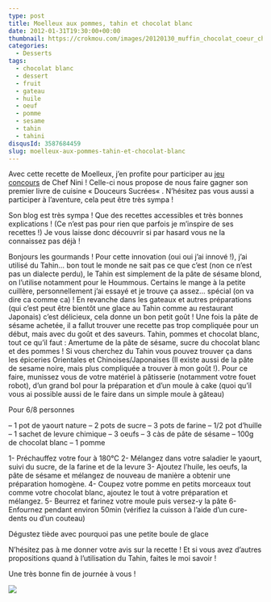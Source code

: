 ```yaml
---
type: post
title: Moelleux aux pommes, tahin et chocolat blanc
date: 2012-01-31T19:30:00+00:00
thumbnail: https://crokmou.com/images/20120130_muffin_chocolat_coeur_chocolat_blanc_1.jpg
categories:
  - Desserts
tags:
  - chocolat blanc
  - dessert
  - fruit
  - gateau
  - huile
  - oeuf
  - pomme
  - sesame
  - tahin
  - tahini
disqusId: 3587684459
slug: moelleux-aux-pommes-tahin-et-chocolat-blanc
---
```


Avec cette recette de Moelleux, j’en profite pour participer au [jeu concours](http://www.chefnini.com/concours-chefnini-douceurs-sucrees/) de Chef Nini ! Celle-ci nous propose de nous faire gagner son premier livre de cuisine « Douceurs Sucrées« . N’hésitez pas vous aussi a participer à l’aventure, cela peut être très sympa !

Son blog est très sympa ! Que des recettes accessibles et très bonnes explications ! (Ce n’est pas pour rien que parfois je m’inspire de ses recettes !) Je vous laisse donc découvrir si par hasard vous ne la connaissez pas déjà !

Bonjours les gourmands ! Pour cette innovation (oui oui j’ai innové !), j’ai utilisé du Tahin… bon tout le monde ne sait pas ce que c’est (non ce n’est pas un dialecte perdu), le Tahin est simplement de la pâte de sésame blond, on l’utilise notamment pour le Hoummous. Certains le mange à la petite cuillère, personnellement j’ai essayé et je trouve ça assez… spécial (on va dire ca comme ca) ! En revanche dans les gateaux et autres préparations (qui c’est peut être bientôt une glace au Tahin comme au restaurant Japonais) c’est délicieux, cela donne un bon petit goût ! Une fois la pâte de sésame achetée, il a fallut trouver une recette pas trop compliquée pour un début, mais avec du goût et des saveurs. Tahin, pommes et chocolat blanc, tout ce qu’il faut : Amertume de la pâte de sésame, sucre du chocolat blanc et des pommes ! Si vous cherchez du Tahin vous pouvez trouver ça dans les épiceries Orientales et Chinoises/Japonaises (Il existe aussi de la pâte de sesame noire, mais plus compliquée a trouver à mon goût !). Pour ce faire, munissez vous de votre matériel à pâtisserie (notamment votre fouet robot), d’un grand bol pour la préparation et d’un moule à cake (quoi qu’il vous ai possible aussi de le faire dans un simple moule à gâteau)

Pour 6/8 personnes

– 1 pot de yaourt nature
– 2 pots de sucre
– 3 pots de farine
– 1/2 pot d’huille
– 1 sachet de levure chimique
– 3 oeufs
– 3 càs de pâte de sésame
– 100g de chocolat blanc
– 1 pomme

1- Préchauffez votre four à 180°C
2- Mélangez dans votre saladier le yaourt, suivi du sucre, de la farine et de la levure
3- Ajoutez l’huile, les oeufs, la pâte de sésame et mélangez de nouveau de manière a obtenir une préparation homogène.
4- Coupez votre pomme en petits morceaux tout comme votre chocolat blanc, ajoutez le tout à votre préparation et mélangez.
5- Beurrez et farinez votre moule puis versez-y la pâte
6- Enfournez pendant environ 50min (vérifiez la cuisson à l’aide d’un cure-dents ou d’un couteau)

Dégustez tiède avec pourquoi pas une petite boule de glace

N’hésitez pas à me donner votre avis sur la recette ! Et si vous avez d’autres propositions quand à l’utilisation du Tahin, faites le moi savoir !

Une très bonne fin de journée à vous !

![](http://4.bp.blogspot.com/-2bLosyMFac4/TxhFg0sR2dI/AAAAAAAABec/Mzg1OnlXUmM/s1600/Signature+copie.jpg)
